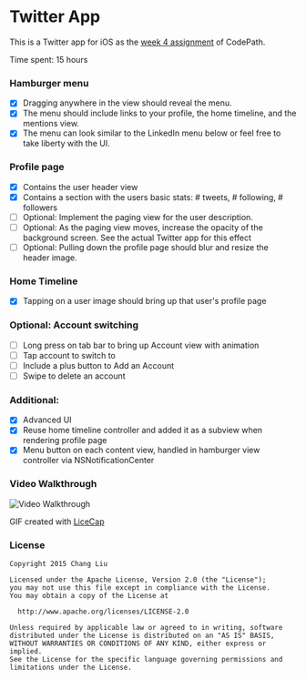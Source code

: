 # Twitter App

This is a Twitter app for iOS as the [week 4 assignment](https://courses.codepath.com/courses/intro_to_ios/unit/4#!assignment) of CodePath.

Time spent: 15 hours

### Hamburger menu
- [x] Dragging anywhere in the view should reveal the menu.
- [x] The menu should include links to your profile, the home timeline, and the mentions view.
- [x] The menu can look similar to the LinkedIn menu below or feel free to take liberty with the UI.

### Profile page
- [x] Contains the user header view
- [x] Contains a section with the users basic stats: # tweets, # following, # followers
- [ ] Optional: Implement the paging view for the user description.
- [ ] Optional: As the paging view moves, increase the opacity of the background screen. See the actual Twitter app for this effect
- [ ] Optional: Pulling down the profile page should blur and resize the header image.

### Home Timeline
- [x] Tapping on a user image should bring up that user's profile page

### Optional: Account switching
- [ ] Long press on tab bar to bring up Account view with animation
- [ ] Tap account to switch to
- [ ] Include a plus button to Add an Account
- [ ] Swipe to delete an account

### Additional:
- [x] Advanced UI
- [x] Reuse home timeline controller and added it as a subview when rendering profile page
- [x] Menu button on each content view, handled in hamburger view controller via NSNotificationCenter

### Video Walkthrough
![Video Walkthrough](https://github.com/buy/twitter-redux/blob/master/Demo/twitter_demo.gif?raw=true)

GIF created with [LiceCap](http://www.cockos.com/licecap/)


### License
    Copyright 2015 Chang Liu

    Licensed under the Apache License, Version 2.0 (the "License");
    you may not use this file except in compliance with the License.
    You may obtain a copy of the License at

      http://www.apache.org/licenses/LICENSE-2.0

    Unless required by applicable law or agreed to in writing, software
    distributed under the License is distributed on an "AS IS" BASIS,
    WITHOUT WARRANTIES OR CONDITIONS OF ANY KIND, either express or implied.
    See the License for the specific language governing permissions and
    limitations under the License.
